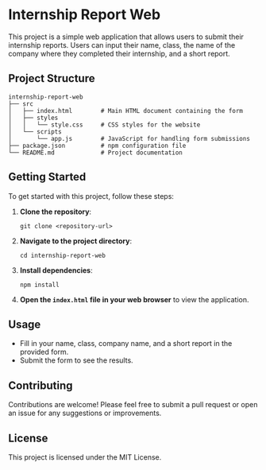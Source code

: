 # Internship Report Web

This project is a simple web application that allows users to submit their internship reports. Users can input their name, class, the name of the company where they completed their internship, and a short report.

## Project Structure

```
internship-report-web
├── src
│   ├── index.html        # Main HTML document containing the form
│   ├── styles
│   │   └── style.css     # CSS styles for the website
│   └── scripts
│       └── app.js        # JavaScript for handling form submissions
├── package.json          # npm configuration file
└── README.md             # Project documentation
```

## Getting Started

To get started with this project, follow these steps:

1. **Clone the repository**:
   ```
   git clone <repository-url>
   ```

2. **Navigate to the project directory**:
   ```
   cd internship-report-web
   ```

3. **Install dependencies**:
   ```
   npm install
   ```

4. **Open the `index.html` file in your web browser** to view the application.

## Usage

- Fill in your name, class, company name, and a short report in the provided form.
- Submit the form to see the results.

## Contributing

Contributions are welcome! Please feel free to submit a pull request or open an issue for any suggestions or improvements.

## License

This project is licensed under the MIT License.